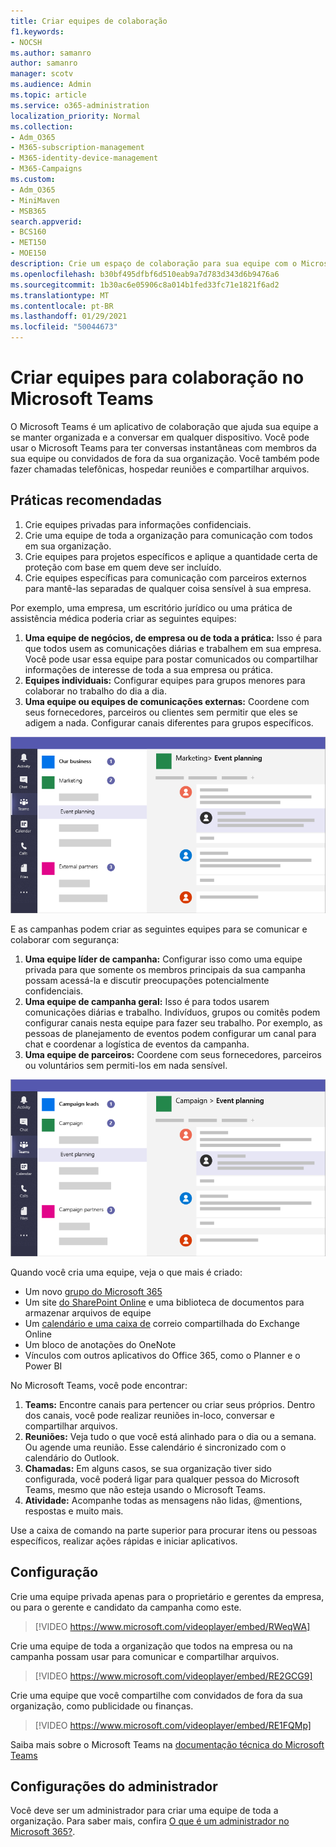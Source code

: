 ```yaml
---
title: Criar equipes de colaboração
f1.keywords:
- NOCSH
ms.author: samanro
author: samanro
manager: scotv
ms.audience: Admin
ms.topic: article
ms.service: o365-administration
localization_priority: Normal
ms.collection:
- Adm_O365
- M365-subscription-management
- M365-identity-device-management
- M365-Campaigns
ms.custom:
- Adm_O365
- MiniMaven
- MSB365
search.appverid:
- BCS160
- MET150
- MOE150
description: Crie um espaço de colaboração para sua equipe com o Microsoft Teams.
ms.openlocfilehash: b30bf495dfbf6d510eab9a7d783d343d6b9476a6
ms.sourcegitcommit: 1b30ac6e05906c8a014b1fed33fc71e1821f6ad2
ms.translationtype: MT
ms.contentlocale: pt-BR
ms.lasthandoff: 01/29/2021
ms.locfileid: "50044673"
---
```

# <a name="create-teams-for-collaboration-in-microsoft-teams"></a>Criar equipes para colaboração no Microsoft Teams

O Microsoft Teams é um aplicativo de colaboração que ajuda sua equipe a se manter organizada e a conversar em qualquer dispositivo. Você pode usar o Microsoft Teams para ter conversas instantâneas com membros da sua equipe ou convidados de fora da sua organização. Você também pode fazer chamadas telefônicas, hospedar reuniões e compartilhar arquivos.

## <a name="best-practices"></a>Práticas recomendadas

1. Crie equipes privadas para informações confidenciais.
1. Crie uma equipe de toda a organização para comunicação com todos em sua organização.
1. Crie equipes para projetos específicos e aplique a quantidade certa de proteção com base em quem deve ser incluído.
1. Crie equipes específicas para comunicação com parceiros externos para mantê-las separadas de qualquer coisa sensível à sua empresa.

Por exemplo, uma empresa, um escritório jurídico ou uma prática de assistência médica poderia criar as seguintes equipes:

1. **Uma equipe de negócios, de empresa ou de toda a prática:** Isso é para que todos usem as comunicações diárias e trabalhem em sua empresa. Você pode usar essa equipe para postar comunicados ou compartilhar informações de interesse de toda a sua empresa ou prática.
1. **Equipes individuais:** Configurar equipes para grupos menores para colaborar no trabalho do dia a dia.
1. **Uma equipe ou equipes de comunicações externas:** Coordene com seus fornecedores, parceiros ou clientes sem permitir que eles se adigem a nada. Configurar canais diferentes para grupos específicos.

![Diagrama de uma janela do Microsoft Teams com três equipes separadas para permitir comunicação segura e colaboração em uma empresa](../media/m365-democracy-teams-business-collab.png)

E as campanhas podem criar as seguintes equipes para se comunicar e colaborar com segurança:

1. **Uma equipe líder de campanha:** Configurar isso como uma equipe privada para que somente os membros principais da sua campanha possam acessá-la e discutir preocupações potencialmente confidenciais.
2. **Uma equipe de campanha geral:** Isso é para todos usarem comunicações diárias e trabalho. Indivíduos, grupos ou comitês podem configurar canais nesta equipe para fazer seu trabalho. Por exemplo, as pessoas de planejamento de eventos podem configurar um canal para chat e coordenar a logística de eventos da campanha.
3. **Uma equipe de parceiros:** Coordene com seus fornecedores, parceiros ou voluntários sem permiti-los em nada sensível.

![Diagrama de uma janela do Microsoft Teams com três equipes separadas para permitir comunicação segura e colaboração em uma campanha](../media/m365-democracy-teams-collab.png)

Quando você cria uma equipe, veja o que mais é criado:

- Um novo [grupo do Microsoft 365](https://docs.microsoft.com/MicrosoftTeams/office-365-groups)
- Um site [do SharePoint Online](https://docs.microsoft.com/MicrosoftTeams/sharepoint-onedrive-interact) e uma biblioteca de documentos para armazenar arquivos de equipe
- Um [calendário e uma caixa de](https://docs.microsoft.com/MicrosoftTeams/exchange-teams-interact) correio compartilhada do Exchange Online
- Um bloco de anotações do OneNote
- Vínculos com outros aplicativos do Office 365, como o Planner e o Power BI

No Microsoft Teams, você pode encontrar:

1. **Teams:** Encontre canais para pertencer ou criar seus próprios. Dentro dos canais, você pode realizar reuniões in-loco, conversar e compartilhar arquivos.
2. **Reuniões:** Veja tudo o que você está alinhado para o dia ou a semana. Ou agende uma reunião. Esse calendário é sincronizado com o calendário do Outlook.
3. **Chamadas:** Em alguns casos, se sua organização tiver sido configurada, você poderá ligar para qualquer pessoa do Microsoft Teams, mesmo que não esteja usando o Microsoft Teams.
4. **Atividade:** Acompanhe todas as mensagens não lidas, @mentions, respostas e muito mais.

Use a caixa de comando na parte superior para procurar itens ou pessoas específicos, realizar ações rápidas e iniciar aplicativos.

## <a name="set-it-up"></a>Configuração

Crie uma equipe privada apenas para o proprietário e gerentes da empresa, ou para o gerente e candidato da campanha como este.

> [!VIDEO https://www.microsoft.com/videoplayer/embed/RWeqWA]

Crie uma equipe de toda a organização que todos na empresa ou na campanha possam usar para comunicar e compartilhar arquivos.

> [!VIDEO https://www.microsoft.com/videoplayer/embed/RE2GCG9]

Crie uma equipe que você compartilhe com convidados de fora da sua organização, como publicidade ou finanças.

> [!VIDEO https://www.microsoft.com/videoplayer/embed/RE1FQMp]

Saiba mais sobre o Microsoft Teams na [documentação técnica do Microsoft Teams](https://docs.microsoft.com/microsoftteams/microsoft-teams)

## <a name="admin-settings"></a>Configurações do administrador

Você deve ser um administrador para criar uma equipe de toda a organização. Para saber mais, confira [O que é um administrador no Microsoft 365?](https://support.office.com/article/what-is-an-admin-e123627e-4892-4461-b9aa-1b6d57a5cfa4?ui=en-US&rs=en-US&ad=US).
